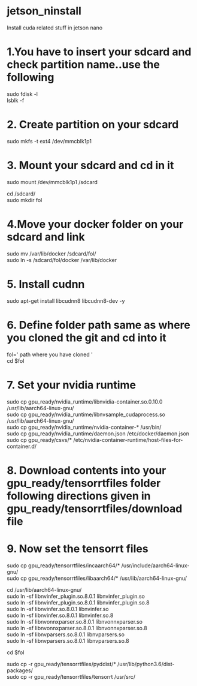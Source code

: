 # jetson_ninstall
Install cuda related stuff in jetson nano

# 1.You have to insert your sdcard and check partition name..use the following  
  
sudo fdisk -l  
lsblk -f  
  
# 2. Create partition on your sdcard
sudo mkfs -t ext4 /dev/mmcblk1p1

# 3. Mount your sdcard and cd in it  
sudo mount /dev/mmcblk1p1 /sdcard
  
cd /sdcard/   
sudo mkdir fol  

# 4.Move your docker folder on your sdcard and link  
sudo mv /var/lib/docker /sdcard/fol/  
sudo ln -s /sdcard/fol/docker /var/lib/docker  
  
# 5. Install cudnn  
sudo apt-get install libcudnn8 libcudnn8-dev  -y  

# 6. Define folder path same as where you cloned the git and cd into it  

fol='  path where you have cloned '  
cd $fol  
  
# 7. Set your nvidia runtime  

sudo cp  gpu_ready/nvidia_runtime/libnvidia-container.so.0.10.0    /usr/lib/aarch64-linux-gnu/  
sudo cp gpu_ready/nvidia_runtime/libnvsample_cudaprocess.so      /usr/lib/aarch64-linux-gnu/  
sudo cp gpu_ready/nvidia_runtime/nvidia-container-*  /usr/bin/  
sudo cp gpu_ready/nvidia_runtime/daemon.json      /etc/docker/daemon.json  
sudo cp gpu_ready/csvs/*               /etc/nvidia-container-runtime/host-files-for-container.d/  

# 8. Download contents into your gpu_ready/tensorrtfiles folder following directions given in gpu_ready/tensorrtfiles/download file
  
# 9. Now set the tensorrt files  

sudo cp  gpu_ready/tensorrtfiles/incaarch64/*  /usr/include/aarch64-linux-gnu/  
sudo cp  gpu_ready/tensorrtfiles/libaarch64/*  /usr/lib/aarch64-linux-gnu/ 

cd /usr/lib/aarch64-linux-gnu/  
sudo ln -sf libnvinfer_plugin.so.8.0.1 libnvinfer_plugin.so   
sudo ln -sf libnvinfer_plugin.so.8.0.1 libnvinfer_plugin.so.8  
sudo ln -sf libnvinfer.so.8.0.1 libnvinfer.so  
sudo ln -sf libnvinfer.so.8.0.1 libnvinfer.so.8  
sudo ln -sf libnvonnxparser.so.8.0.1 libnvonnxparser.so  
sudo ln -sf libnvonnxparser.so.8.0.1 libnvonnxparser.so.8  
sudo ln -sf libnvparsers.so.8.0.1 libnvparsers.so  
sudo ln -sf libnvparsers.so.8.0.1 libnvparsers.so.8  
  
cd $fol  
  
sudo cp  -r gpu_ready/tensorrtfiles/pyddist/*   /usr/lib/python3.6/dist-packages/  
sudo cp  -r  gpu_ready/tensorrtfiles/tensorrt   /usr/src/  




